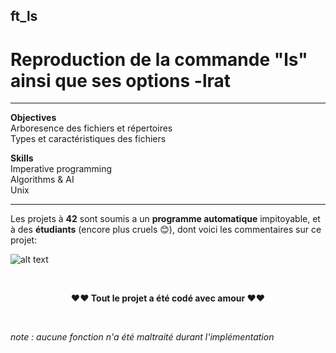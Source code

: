## ft_ls
# Reproduction de la commande "ls" ainsi que ses options -lrat


------
**Objectives**
</br>
Arboresence des fichiers et répertoires</br> 
Types et caractéristiques des fichiers</br> 


**Skills**
</br>
Imperative programming</br> 
Algorithms & AI</br> 
Unix


------
Les projets à **42** sont soumis a un **programme automatique** impitoyable, et à des **étudiants** (encore plus cruels 😊), dont voici les commentaires sur ce projet:


 ![alt text]()




</br>
<p align="center"><strong>❤️❤️ Tout le projet a été codé avec amour </strong>❤️❤️</p>

</br>
<p "style=font-size:3px;"><em>note : aucune fonction n'a été maltraité durant l'implémentation</em></p>
